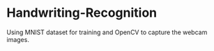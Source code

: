 # Handwriting-Recognition
Using MNIST dataset for training and OpenCV to capture the webcam images. 
